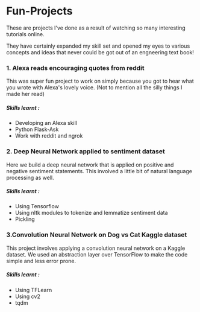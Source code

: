 # Fun-Projects
These are projects I've done as a result of watching so many interesting tutorials online.

They have certainly expanded my skill set and opened my eyes to various concepts and ideas that never could be got out of an engneering text book!

### 1. Alexa reads encouraging quotes from reddit
This was super fun project to work on simply because you got to hear what you wrote with Alexa's lovely voice. (Not to mention all the silly things I made her read)
##### Skills learnt : 
* Developing an Alexa skill
* Python Flask-Ask
* Work with reddit and ngrok

### 2. Deep Neural Network applied to sentiment dataset
Here we build a deep neural network that is applied on positive and negative sentiment statements. This involved a little bit of natural language processing as well.
##### Skills learnt : 
* Using Tensorflow
* Using nltk modules to tokenize and lemmatize sentiment data
* Pickling

### 3.Convolution Neural Network on Dog vs Cat Kaggle dataset
This project involves applying a convolution neural network on a Kaggle dataset. We used an abstraction layer over TensorFlow to make the code simple and less error prone.
##### Skills learnt : 
* Using TFLearn 
* Using cv2
* tqdm
